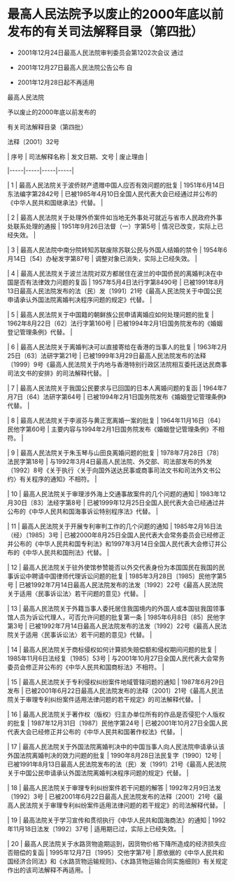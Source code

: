 # 最高人民法院予以废止的2000年底以前发布的有关司法解释目录（第四批）

- 2001年12月24日最高人民法院审判委员会第1202次会议
  通过

- 2001年12月27日最高人民法院公告公布
  自

- 2001年12月28日起不再适用

<!-- INFO END -->

最高人民法院

予以废止的2000年底以前发布的

有关司法解释目录（第四批）

法释〔2001〕32号

<!-- TABLE -->

| 序号 | 司法解释名称 | 发文日期、文号 | 废止理由 |

|-----|-----|-----|-----|

| 1 | 最高人民法院关于波侨财产遗赠中国人应否有效问题的批复 | 1951年6月14日东法编字第2842号 | 已被1985年4月10日全国人民代表大会已经通过并公布的《中华人民共和国继承法》代替。 |

| 2 | 最高人民法院关于处理外侨案件如当地无外事处可就近与省市人民政府外事处联系处理的通报 | 1951年9月26日法督（一）字第5号 | 情况已改变，实际上已经失效。 |

| 3 | 最高人民法院中南分院转知苏联废除苏联公民与外国人结婚的禁令 | 1954年6月14日〔54〕办秘发字第87号 | 调整对象已消失，实际上已经失效。 |

| 4 | 最高人民法院关于波兰法院对双方都居住在波兰的中国侨民的离婚判决在中国是否有法律效力问题的复函 | 1957年5月4日法行字第8490号 | 已被1991年8月13日最高人民法院发布的法（民）发〔1991〕21号《最高人民法院关于中国公民申请承认外国法院离婚判决程序问题的规定》代替。 |

| 5 | 最高人民法院关于中国籍的朝鲜族公民申请离婚应如何处理问题的批复 | 1962年8月22日〔62〕法行字第160号 | 已被1994年2月1日国务院发布的《婚姻登记管理条例》代替。 |

| 6 | 最高人民法院关于离婚判决可以直接寄给在香港的当事人的批复 | 1963年2月25日〔63〕法研字第21号 | 已被1999年3月29日最高人民法院发布的法释〔1999〕9号《最高人民法院关于内地与香港特别行政区法院相互委托送达民商事司法文书的安排》的司法解释代替。 |

| 7 | 最高人民法院关于我国公民要求与已回国的日本人离婚问题的复函 | 1964年7月7日〔64〕法研字第64号 | 已被1994年2月1日国务院发布《婚姻登记管理条例》代替。 |

| 8 | 最高人民法院关于李淑芬与黄正宽离婚一案的批复 | 1964年11月16日〔64〕民他字第60号 | 主要内容与1994年2月1日国务院发布《婚姻登记管理条例》不相符。 |

| 9 | 最高人民法院关于朱玉琴与山田良离婚问题的批复 | 1978年7月28日〔78〕法民字第18号 | 与1992年3月4日最高人民法院、外交部、司法部发布的外发〔1992〕8号《关于执行〈关于向国外送达民事或商事司法文书和司法外文书公约〉有关程序的通知》不相符。 |

| 10 | 最高人民法院关于审理涉外海上交通事故案件的几个问题的通知 | 1983年12月30日〔83〕法经字第8号 | 已被1999年12月25日全国人民代表大会已经通过并公布的《中华人民共和国海事诉讼特别程序法》代替。 |

| 11 | 最高人民法院关于开展专利审判工作的几个问题的通知 | 1985年2月16日法（经）〔1985〕3号 | 已被2000年8月25日全国人民代表大会常务委员会已经修正并公布的《中华人民共和国专利法》和1997年3月14日全国人民代表大会修订并公布的《中华人民共和国刑法》代替。 |

| 12 | 最高人民法院关于驻外使馆参赞能否以外交代表身份为本国国民在我国的民事诉讼中聘请中国律师代理诉讼问题的批复 | 1985年3月28日〔1985〕民他字第5号 | 已被1992年7月14日最高人民法院发布的法发〔1992〕22号《最高人民法院关于适用〈民事诉讼法〉若干问题的意见》代替。 |

| 13 | 最高人民法院关于外籍当事人委托居住我国境内的外国人或本国驻我国领事馆人员为诉讼代理人，可否允许问题的批复第一条 | 1985年6月8日〔85〕民他字第3号 | 已被1992年7月14日最高人民法院发布的法发〔1992〕22号《最高人民法院关于适用〈民事诉讼法〉若干问题的意见》代替。 |

| 14 | 最高人民法院关于商标侵权如何计算损失赔偿额和侵权期间问题的批复 | 1985年11月6日法经复〔1985〕53号 | 与2001年10月27日全国人民代表大会常务委员会修正并公布的《中华人民共和国商标法》不相符。 |

| 15 | 最高人民法院关于专利侵权纠纷案件地域管辖问题的通知 | 1987年6月29日发布 | 已被2001年6月22日最高人民法院发布的法释〔2001〕21号《最高人民法院关于审理专利纠纷案件适用法律问题的若干规定》的司法解释代替。 |

| 16 | 最高人民法院关于著作权（版权）归主办单位所有的作品是否侵犯个人版权的批复 | 1987年12月31日〔1987〕民他字第24号 | 已被2001年10月27日全国人民代表大会已经修正并公布的《中华人民共和国著作权法》代替。 |

| 17 | 最高人民法院关于外国法院离婚判决中的中国当事人向人民法院申请承认该外国法院离婚判决的效力问题的批复 | 1990年8月28日法民复字〔1990〕12号 | 已被1991年8月13日最高人民法院发布的法（民）发〔1991〕21号《最高人民法院关于中国公民申请承认外国法院离婚判决程序问题的规定》代替。 |

| 18 | 最高人民法院关于审理专利纠纷案件若干问题的解答 | 1992年2月9日法发〔1992〕3号 | 已被2001年6月22日最高人民法院发布的法释〔2001〕21号《最高人民法院关于审理专利纠纷案件适用法律问题的若干规定》的司法解释代替。 |

| 19 | 最高法院关于学习宣传和贯彻执行《中华人民共和国海商法》的通知 | 1992年11月18日法发〔1992〕37号 | 适用期已过，实际上已经失效。 |

| 20 | 最高人民法院关于水路货物逾期运到，因货物价格下降所造成的经济损失应否赔偿的复函 | 1995年12月7日〔1995〕交他字第7号 | 原依据的《中华人民共和国经济合同法》和《水路货物运输规则》、《水路货物运输合同实施细则》有关规定作出的该司法解释不再适用。 |

<!-- TABLE END -->
